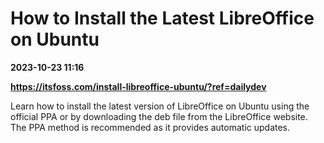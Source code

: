 # How to Install the Latest LibreOffice on Ubuntu

**2023-10-23 11:16**

**https://itsfoss.com/install-libreoffice-ubuntu/?ref=dailydev**

Learn how to install the latest version of LibreOffice on Ubuntu using the official PPA or by downloading the deb file from the LibreOffice website. The PPA method is recommended as it provides automatic updates.